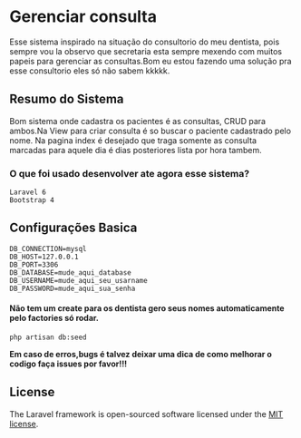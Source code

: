 # Gerenciar consulta

Esse sistema inspirado na situação do consultorio do meu dentista, pois sempre vou la observo que secretaria esta sempre mexendo com muitos papeis para gerenciar as consultas.Bom eu estou fazendo uma solução pra esse consultorio eles só não sabem kkkkk.

## Resumo do Sistema
Bom sistema onde cadastra os pacientes é as consultas, CRUD para ambos.Na View para criar consulta é so buscar o paciente cadastrado pelo nome. Na pagina index é  desejado que traga somente as consulta marcadas para aquele dia é dias posteriores lista por hora tambem.

### O que foi usado  desenvolver ate agora esse sistema?
    Laravel 6
    Bootstrap 4 

## Configurações Basica
	DB_CONNECTION=mysql
	DB_HOST=127.0.0.1
	DB_PORT=3306
	DB_DATABASE=mude_aqui_database
	DB_USERNAME=mude_aqui_seu_usarname
	DB_PASSWORD=mude_aqui_sua_senha

#### Não tem um create para os dentista gero seus nomes automaticamente pelo factories só rodar.
	php artisan db:seed 
**Em caso de erros,bugs é talvez deixar uma dica de como melhorar o codigo faça issues por favor!!!**

## License
The Laravel framework is open-sourced software licensed under the [MIT license](https://opensource.org/licenses/MIT).
